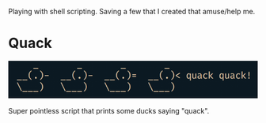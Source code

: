 Playing with shell scripting. Saving a few that I created that amuse/help me.

# Quack
![Quack](/images/shell-scripting-quack.png)

Super pointless script that prints some ducks saying "quack". 